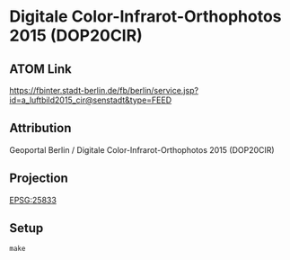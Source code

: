 Digitale Color-Infrarot-Orthophotos 2015 (DOP20CIR)
===================================================

ATOM Link
---------

https://fbinter.stadt-berlin.de/fb/berlin/service.jsp?id=a_luftbild2015_cir@senstadt&type=FEED

Attribution
-----------

Geoportal Berlin / Digitale Color-Infrarot-Orthophotos 2015 (DOP20CIR)

Projection
----------

[EPSG:25833](http://spatialreference.org/ref/epsg/25833/)

Setup
-----

```
make
```
